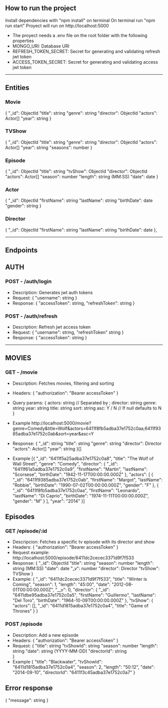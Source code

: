 ## How to run the project
Install dependencies with "npm install" on terminal
On terminal run "npm run start"
Proyect will run on http://localhost:5000

- The proyect needs a .env file on the root folder with the following properties
- MONGO_URI: Database URI
- REFRESH_TOKEN_SECRET: Secret for generating and validating refresh jwt token
- ACCESS_TOKEN_SECRET: Secret for generating and validating access jwt token
------------------------------

## Entities

### Movie

{
    "\_id": ObjectId
    "title": string
    "genre": string
    "director": ObjectId
    "actors": Actor[]
    "year": string
}

### TVShow

{
    "\_id": ObjectId
    "title": string
    "genre": string
    "director": ObjectId
    "actors": Actor[]
    "year": string
    "seasons": number
}

### Episode

{
    "\_id": ObjectId
    "title": string
    "tvShow": ObjectId
    "director": ObjectId
    "actors": Actor[]
    "season": number
    "length": string (MM:SS)
    "date": date
}

### Actor

{
    "\_id": ObjectId
    "firstName": string
    "lastName": string
    "birthDate": date
    "gender": string
}

### Director

{
    "\_id": ObjectId
    "firstName": string
    "lastName": string
    "birthDate": date
},

---

## Endpoints

## AUTH

### POST - /auth/login

- Description: Generates jwt auth tokens
- Request: {
    "username": string
}
- Response: {
    "accessToken": string,
    "refreshToken": string
}

### POST - /auth/refresh

- Description: Refresh jwt access token
- Request: {
    "username": string,
    "refreshToken" string
}
- Response: {
    "accessToken": string
}

---

## MOVIES

### GET - /movie

- Description: Fetches movies, filtering and sorting
- Headers: {
    "authorization": "Bearer accessToken"
}
- Query params: {
    actors: string // Separated by ;
    director: string
    genre: string
    year: string
    title: string
    sort: string
    asc: Y / N // If null defaults to N
}
- Example
http://localhost:5000/movie?genre=Comedy&title=Wolf&actors=6411f8fb5adba37e1752c0aa;6411f9385adba37e1752c0ab&sort=year&asc=Y

- Response: {
  "\_id": string
  "title": string
  "genre": string
  "director": Director
  "actors": Actor[]
  "year": string
  }[]

- Example
  [{
    "\_id": "6411f5a25adba37e1752c0a8",
    "title": "The Wolf of Wall Street",
    "genre": "Comedy",
    "director": {
        "\_id": "6411f61a5adba37e1752c0a9",
        "firstName": "Martin",
        "lastName": "Scorsese",
        "birthDate": "1942-11-17T00:00:00.000Z"
    },
    "actors": [
        {
            "_id": "6411f9385adba37e1752c0ab",
            "firstName": "Margot",
            "lastName": "Robbie",
            "birthDate": "1990-07-02T00:00:00.000Z",
            "gender": "F"
        },
        {
            "_id": "6411f8fb5adba37e1752c0aa",
            "firstName": "Leonardo",
            "lastName": "Di Caprio",
            "birthDate": "1974-11-11T00:00:00.000Z",
            "gender": "M"
        }
    ],
    "year": "2014"
}]

## Episodes

### GET /episode/:id
- Descripcion: Fetches a specific tv episode with its director and show
- Headers: {
    "authorization": "Bearer accessToken"
}
- Request example: http://localhost:5000/episode/6411dc2cecec3371d9f7f533
- Response: {
    "_id": ObjectId
    "title": string
    "season": number
    "length": string (MM:SS)
    "date": date
    "_v": number
    "director": Director
    "tvShow": TVShow
}
- Example: {
    "_id": "6411dc2cecec3371d9f7f533",
    "title": "Winter is Coming",
    "season": 1,
    "length": "45:00",
    "date": "2012-08-01T00:00:00.000Z",
    "__v": 0,
    "director": {
        "_id": "6411dbe95adba37e1752c0a5",
        "firstName": "Guillermo",
        "lastName": "Del Toro",
        "birthDate": "1964-10-09T00:00:00.000Z"
    },
    "tvShow": {
        "actors": [],
        "_id": "6411d1815adba37e1752c0a4",
        "title": "Game of Thrones"
    }
}

### POST /episode
- Description: Add a new episode
- Headers: {
    "authorization": "Bearer accessToken"
}
- Request: {
    "title": string
    "tvShowId": string
    "season": number
    "length": string
    "date": string (YYYY-MM-DD)
    "directorId": string   
}
- Example {
    "title": "Blackwater",
    "tvShowId": "6411d1815adba37e1752c0a4",
    "season": 2,
    "length": "50:12",
    "date": "2014-09-10",
    "directorId": "6411f3c45adba37e1752c0a7"
}

## Error response
{ "message": string }
